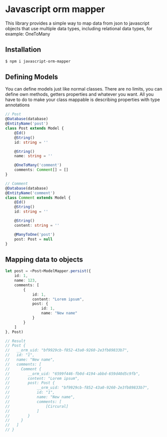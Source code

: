 # Javascript orm mapper

This library provides a simple way to map data from json to
javascript objects that use multiple data types, including relational data types, for example:
OneToMany

## Installation
```bash
$ npm i javascript-orm-mapper
```

## Defining Models

You can define models just like normal classes. There are no limits, you can define own methods, 
getters properties and whatever you want. All you have to do to make your class mappable
is describing properties with type annotations

```typescript
// Post
@Database(database)
@EntityName('post')
class Post extends Model {
    @Id()
    @String()
    id: string = ''

    @String()
    name: string = ''

    @OneToMany('comment')
    comments: Comment[] = []
}

// Comment
@Database(database)
@EntityName('comment')
class Comment extends Model {
    @Id()
    @String()
    id: string = ''

    @String()
    content: string = ''

    @ManyToOne('post')
    post: Post = null
}
```

## Mapping data to objects

```typescript
let post = <Post>ModelMapper.persist({
    id: 1,
    name: 123,
    comments: [
        {
            id: 1,
            content: "Lorem ipsum",
            post: {
                id: 1,
                name: "New name"
            }
        }
    ]
}, Post)

// Result
// Post {
//   __orm_uid: "bf9929cb-f852-43a0-9260-2e3fb89833b7",
//   id: "1",
//   name: "New name",
//   comments: [
//     Comment { 
//        __orm_uid: "6599f446-fb0d-4194-abbd-659d40d5c9fb",
//        content: "Lorem ipsum",
//        post: Post {
//            __orm_uid: "bf9929cb-f852-43a0-9260-2e3fb89833b7",
//            id: "1",
//            name: "New name",
//            comments: [
//                [Circural]  
//            ]
//        }
//     }
//   ]
// }

```